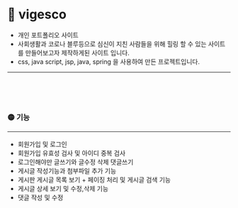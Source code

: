 <h1>📌 vigesco</h1>
<ul>
  <li>개인 포트폴리오 사이트</li>
  <li>사회생활과 코로나 블루등으로 심신이 지친 사람들을 위해 힐링 할 수 있는 사이트를 만들어보고자 제작하게된 사이트 입니다.</li>
  <li>css, java script, jsp, java, spring 을 사용하여 만든 프로젝트입니다.<br></li>
</ul>
<hr>

<br><br><br>

<h3>🟡 기능<br><hr></h3>
<ul>
  <li>회원가입 및 로그인</li>
  <li>회원가입 유효성 검사 및 아이디 중복 검사</li>
  <li>로그인해야만 글쓰기와 글수정 삭제 댓글쓰기</li>
  <li>게시글 작성기능과 첨부파일 추가 기능</li>
  <li>게시판 게시글 목록 보기 + 페이징 처리 및 게시글 검색 기능</li>
  <li>게시글 상세 보기 및 수정,삭제 기능</li>
  <li>댓글 작성 및 수정</li>
</ul>

